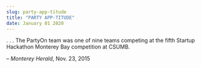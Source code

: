 ```yaml
---
slug: party-app-titude
title: "PARTY APP-TITUDE"
date: January 01 2020
---
```


 
<p>
  . . . The PartyOn team was one of nine teams competing at the fifth Startup
  Hackathon Monterey Bay competition at CSUMB.
</p>
<p>– <em>Monterey Herald</em>, Nov. 23, 2015</p>
 
